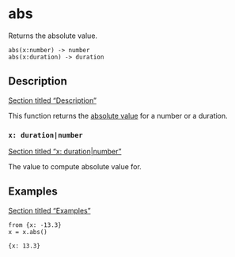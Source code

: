 # abs

Returns the absolute value.

```tql
abs(x:number) -> number
abs(x:duration) -> duration
```

## Description

[Section titled “Description”](#description)

This function returns the [absolute value](https://en.wikipedia.org/wiki/Absolute_value) for a number or a duration.

### `x: duration|number`

[Section titled “x: duration|number”](#x-durationnumber)

The value to compute absolute value for.

## Examples

[Section titled “Examples”](#examples)

```tql
from {x: -13.3}
x = x.abs()
```

```tql
{x: 13.3}
```
